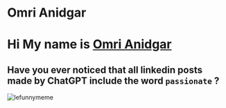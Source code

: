 # Omri Anidgar

# Hi My name is [Omri Anidgar](https://omria09.github.io/)

## Have you ever noticed that all linkedin posts made by ChatGPT include the word `passionate` ?

![lefunnymeme](https://preview.redd.it/p5gtxfpejbt91.jpg?auto=webp&s=c97890023149214fd9f97b66732d9de9d2a0b5ed)
